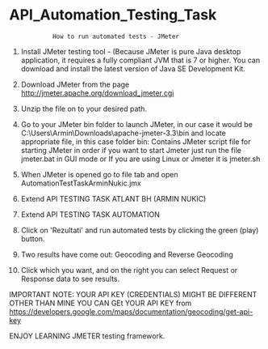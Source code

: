 # API_Automation_Testing_Task

				How to run automated tests - JMeter

1. Install JMeter testing tool - (Because JMeter is pure Java desktop application, 
it requires a fully compliant JVM that is 7 or higher. 
You can download and install the latest version of Java SE Development Kit.

2. Download JMeter from the page http://jmeter.apache.org/download_jmeter.cgi 

3. Unzip the file on to your desired path. 

4. Go to your JMeter bin folder to launch JMeter, in our case it would be C:\Users\Armin\Downloads\apache-jmeter-3.3\bin 
and locate appropriate file, in this case folder bin: Contains JMeter script file for starting JMeter
in order if you want to start Jmeter just run the file jmeter.bat in GUI mode or
If you are using Linux or Jmeter it is jmeter.sh

5. When JMeter is opened go to file tab and open AutomationTestTaskArminNukic.jmx

6. Extend API TESTING TASK ATLANT BH (ARMIN NUKIC)

7. Extend API TESTING TASK AUTOMATION  

8. Click on 'Rezultati' and run automated tests  by clicking the green (play) button. 

9. Two results have come out: Geocoding and Reverse Geocoding

10. Click which you want, and on the right you can select Request or Response data to see results.


IMPORTANT NOTE: YOUR API KEY (CREDENTIALS) MIGHT BE DIFFERENT OTHER THAN MINE
YOU CAN GEt YOUR API KEY from https://developers.google.com/maps/documentation/geocoding/get-api-key

ENJOY LEARNING JMETER testing framework.
